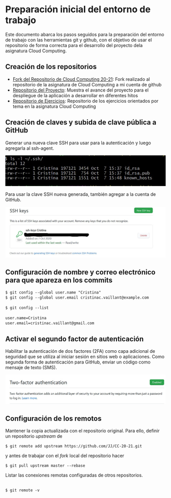 # Preparación inicial del entorno de trabajo  

Este documento abarca los pasos seguidos para la preparación del entorno de trabajo con las herramientas git y github, con el objetivo de usar el repositorio de forma correcta para el desarrollo del proyecto dela asignatura Cloud Computing.


## Creación de los repositorios

- [Fork del Repositorio de Cloud Computing 20-21](https://github.com/ccvaillant1992/CC-20-21): Fork realizado al repositorio de la asignatura de Cloud Computing a mi cuenta de github  
- [Repositorio del Proyecto](https://github.com/ccvaillant1992/CC-20-21-Proyecto): Muestra el avance del proyecto para el despliegue de la aplicación a desarrollar en diferentes hitos  
- [Repositorio de Ejercicios](https://github.com/ccvaillant1992/CC-20-21-Ejercicios): Repositorio de los ejercicios orientados por tema en la asignatura Cloud Computing 

## Creación de claves y subida de clave pública a GitHub

Generar una nueva clave SSH para usar para la autenticación y luego agregarla al ssh-agent.

![keys](./img/keys.png)

Para usar la clave SSH nueva generada, también agregar a la cuenta de GitHub.

![addKeys](./img/addKeys.png)

## Configuración de nombre y correo electrónico para que apareza en los commits

```
$ git config --global user.name "Cristina"
$ git config --global user.email cristinac.vaillant@example.com

$ git config --list

user.name=Cristina
user.email=cristinac.vaillant@gmail.com

```

## Activar el segundo factor de autenticación

Habilitar la autenticación de dos factores (2FA) como capa adicional de seguridad que se utiliza al iniciar sesión en sitios web o aplicaciones. 
Como segunda forma de autenticación para GitHub, enviar un código como mensaje de texto (SMS). 

![auth](./img/auth.png)

## Configuración de los remotos

Mantener la copia actualizada con el repositorio original. Para ello, definir un repositorio *upstream* de

```
$ git remote add upstream https://github.com/JJ/CC-20-21.git

```

y antes de trabajar con el *fork* local del repositorio hacer

```
$ git pull upstream master --rebase

```
Listar las conexiones remotas configuradas de otros repositorios.

```

$ git remote -v

```
